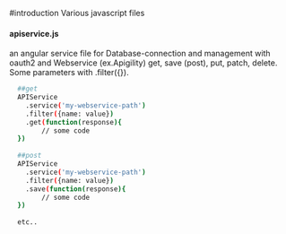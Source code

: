 #introduction
Various javascript files

#### apiservice.js
an angular service file for Database-connection and management with oauth2 and Webservice (ex.Apigility)
get, save (post), put, patch, delete. Some parameters with .filter({}).



```bash
  ##get
  APIService
    .service('my-webservice-path')
    .filter({name: value})
    .get(function(response){
        // some code
  })
  
  ##post
  APIService
    .service('my-webservice-path')
    .filter({name: value})
    .save(function(response){
        // some code
  })
  
  etc..  

```

